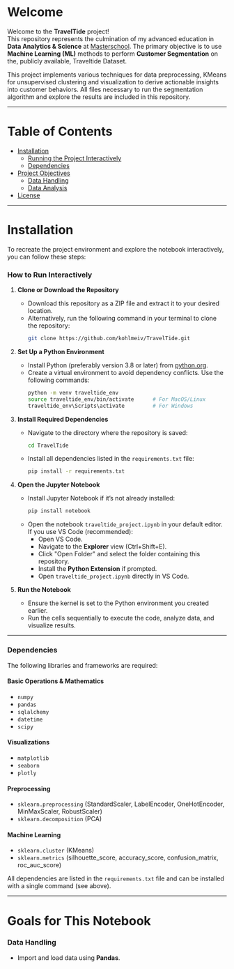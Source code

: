 # Welcome  
Welcome to the **TravelTide** project!  
This repository represents the culmination of my advanced education in **Data Analytics & Science** at [Masterschool](https://de.masterschool.com/). The primary objective is to use **Machine Learning (ML)** methods to perform **Customer Segmentation** on the, publicly available, Traveltide Dataset.

This project implements various techniques for data preprocessing, KMeans for unsupervised clustering and visualization to derive actionable insights into customer behaviors. All files necessary to run the segmentation algorithm and explore the results are included in this repository.

---

# Table of Contents  
- [Installation](#installation)  
  - [Running the Project Interactively](#how-to-run-interactively)  
  - [Dependencies](#dependencies)  
- [Project Objectives](#goals-for-this-notebook)  
  - [Data Handling](#data-handling)  
  - [Data Analysis](#data-analysis)
- [License](#license)  

---

# Installation  

To recreate the project environment and explore the notebook interactively, you can follow these steps:  

### How to Run Interactively  

1. **Clone or Download the Repository**  
   - Download this repository as a ZIP file and extract it to your desired location.  
   - Alternatively, run the following command in your terminal to clone the repository:  
     ```bash  
     git clone https://github.com/kohlmeiv/TravelTide.git  
     ```

2. **Set Up a Python Environment**  
   - Install Python (preferably version 3.8 or later) from [python.org](https://www.python.org).  
   - Create a virtual environment to avoid dependency conflicts. Use the following commands:  
     ```bash  
     python -m venv traveltide_env  
     source traveltide_env/bin/activate      # For MacOS/Linux  
     traveltide_env\Scripts\activate         # For Windows  
     ```  

3. **Install Required Dependencies**  
   - Navigate to the directory where the repository is saved:  
     ```bash  
     cd TravelTide  
     ```  
   - Install all dependencies listed in the `requirements.txt` file:  
     ```bash  
     pip install -r requirements.txt  
     ```  

4. **Open the Jupyter Notebook**  
   - Install Jupyter Notebook if it’s not already installed:  
     ```bash  
     pip install notebook  
     ```  
   - Open the notebook `traveltide_project.ipynb` in your default editor. If you use VS Code (recommended):  
     - Open VS Code.  
     - Navigate to the **Explorer** view (Ctrl+Shift+E).  
     - Click "Open Folder" and select the folder containing this repository.  
     - Install the **Python Extension** if prompted.  
     - Open `traveltide_project.ipynb` directly in VS Code.  

5. **Run the Notebook**  
   - Ensure the kernel is set to the Python environment you created earlier.  
   - Run the cells sequentially to execute the code, analyze data, and visualize results.  

---

### Dependencies  

The following libraries and frameworks are required:  

#### **Basic Operations & Mathematics**  
- `numpy`  
- `pandas`  
- `sqlalchemy`  
- `datetime`  
- `scipy`  

#### **Visualizations**  
- `matplotlib`  
- `seaborn`  
- `plotly`  

#### **Preprocessing**  
- `sklearn.preprocessing` (StandardScaler, LabelEncoder, OneHotEncoder, MinMaxScaler, RobustScaler)  
- `sklearn.decomposition` (PCA)  

#### **Machine Learning**  
- `sklearn.cluster` (KMeans)  
- `sklearn.metrics` (silhouette_score, accuracy_score, confusion_matrix, roc_auc_score)  

All dependencies are listed in the `requirements.txt` file and can be installed with a single command (see above).  

---

# Goals for This Notebook  

### **Data Handling**  
- Import and load data using **Pandas**.  
